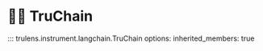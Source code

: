 # 🦜️🔗 TruChain

::: trulens.instrument.langchain.TruChain
    options:
      inherited_members: true
